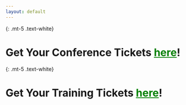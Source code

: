 ```yaml
---
layout: default
---
```


{: .mt-5 .text-white}
# Get Your Conference Tickets <a href="https://events.eventzilla.net/e/bsides-rochester-2024--conference-2138611177" style="color:green;">here</a>!

{: .mt-5 .text-white}
# Get Your Training Tickets <a href="{{ site.data.training.url }}" style="color:green;">here</a>!
